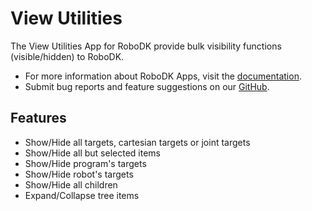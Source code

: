# View Utilities

The View Utilities App for RoboDK provide bulk visibility functions (visible/hidden) to RoboDK.

- For more information about RoboDK Apps, visit the
[documentation](https://robodk.com/doc/en/PythonAPI/app.html).
- Submit bug reports and feature suggestions on our
[GitHub](https://github.com/RoboDK/Plug-In-Interface/issues).

## Features

- Show/Hide all targets, cartesian targets or joint targets
- Show/Hide all but selected items
- Show/Hide program's targets
- Show/Hide robot's targets
- Show/Hide all children
- Expand/Collapse tree items
